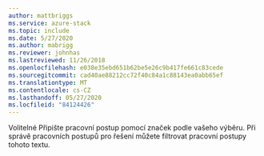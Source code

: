 ```yaml
---
author: mattbriggs
ms.service: azure-stack
ms.topic: include
ms.date: 5/27/2020
ms.author: mabrigg
ms.reviewer: johnhas
ms.lastreviewed: 11/26/2018
ms.openlocfilehash: e038e35ebd651b62be5e26c9b417fe661c83cede
ms.sourcegitcommit: cad40ae88212cc72f40c84a1c88143ea0abb65ef
ms.translationtype: MT
ms.contentlocale: cs-CZ
ms.lasthandoff: 05/27/2020
ms.locfileid: "84124426"
---
```

Volitelné Připište pracovní postup pomocí značek podle vašeho výběru. Při správě pracovních postupů pro řešení můžete filtrovat pracovní postupy tohoto textu.